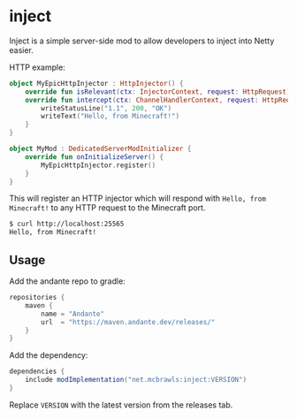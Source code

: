 # inject
Inject is a simple server-side mod to allow developers to inject into
Netty easier.

HTTP example:
```kt
object MyEpicHttpInjector : HttpInjector() {
    override fun isRelevant(ctx: InjectorContext, request: HttpRequest) = true
    override fun intercept(ctx: ChannelHandlerContext, request: HttpRequest) = ctx.buildHttpBuffer {
        writeStatusLine("1.1", 200, "OK")
        writeText("Hello, from Minecraft!")
    }
}

object MyMod : DedicatedServerModInitializer {
    override fun onInitializeServer() {
        MyEpicHttpInjector.register()
    }
}
```

This will register an HTTP injector which will respond with `Hello, from Minecraft!`
to any HTTP request to the Minecraft port.

```bash
$ curl http://localhost:25565
Hello, from Minecraft!
```

## Usage
Add the andante repo to gradle:
```groovy
repositories {
    maven {
        name = "Andante"
        url  = "https://maven.andante.dev/releases/"
    }
}
```

Add the dependency:
```groovy
dependencies {
    include modImplementation("net.mcbrawls:inject:VERSION")
}
```

Replace `VERSION` with the latest version from the releases tab.